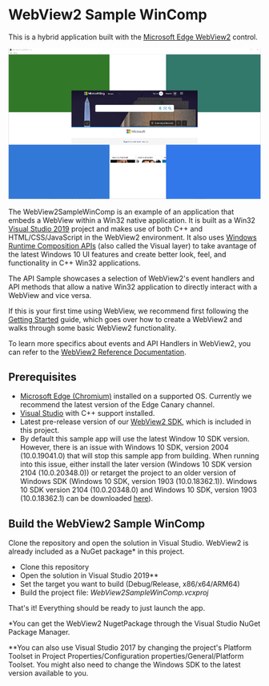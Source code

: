# WebView2 Sample WinComp

This is a hybrid application built with the [Microsoft Edge WebView2](https://aka.ms/webview2) control.

![Sample App Snapshot](./screenshots/WinComp-Sample-App-Screenshot.png)

The WebView2SampleWinComp is an example of an application that embeds a WebView within a Win32 native application. It is built as a Win32 [Visual Studio 2019](https://visualstudio.microsoft.com/vs/) project and makes use of both C++ and HTML/CSS/JavaScript in the WebView2 environment. It also uses [Windows Runtime Composition APIs](https://docs.microsoft.com/uwp/api/windows.ui.composition?view=winrt-19041) (also called the Visual layer) to take avantage of the latest Windows 10 UI features and create better look, feel, and functionality in C++ Win32 applications.

The API Sample showcases a selection of WebView2's event handlers and API methods that allow a native Win32 application to directly interact with a WebView and vice versa.

If this is your first time using WebView, we recommend first following the [Getting Started](https://docs.microsoft.com/microsoft-edge/webview2/gettingstarted/win32) guide, which goes over how to create a WebView2 and walks through some basic WebView2 functionality.

To learn more specifics about events and API Handlers in WebView2, you can refer to the [WebView2 Reference Documentation](https://docs.microsoft.com/microsoft-edge/webview2/webview2-api-reference).

## Prerequisites

- [Microsoft Edge (Chromium)](https://www.microsoftedgeinsider.com/download/) installed on a supported OS. Currently we recommend the latest version of the Edge Canary channel.
- [Visual Studio](https://visualstudio.microsoft.com/vs/) with C++ support installed.
- Latest pre-release version of our [WebView2 SDK](https://aka.ms/webviewnuget), which is included in this project.
- By default this sample app will use the latest Window 10 SDK version. However, there is an issue with Windows 10 SDK, version 2004 (10.0.19041.0) that will stop this sample app from building. When running into this issue, either install the later version (Windows 10 SDK version 2104 (10.0.20348.0)) or retarget the project to an older version of Windows SDK (Windows 10 SDK, version 1903 (10.0.18362.1)). Windows 10 SDK version 2104 (10.0.20348.0) and Windows 10 SDK, version 1903 (10.0.18362.1) can be downloaded [here](https://developer.microsoft.com/en-us/windows/downloads/sdk-archive/)). 

## Build the WebView2 Sample WinComp

Clone the repository and open the solution in Visual Studio. WebView2 is already included as a NuGet package* in this project.

- Clone this repository
- Open the solution in Visual Studio 2019**
- Set the target you want to build (Debug/Release, x86/x64/ARM64)
- Build the project file: _WebView2SampleWinComp.vcxproj_

That's it! Everything should be ready to just launch the app.

*You can get the WebView2 NugetPackage through the Visual Studio NuGet Package Manager.

**You can also use Visual Studio 2017 by changing the project's Platform Toolset in Project Properties/Configuration properties/General/Platform Toolset. You might also need to change the Windows SDK to the latest version available to you.
